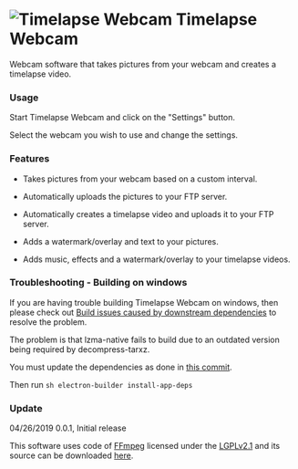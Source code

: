![Timelapse Webcam](https://github.com/bavamont/timelapse-webcam/app/assets/app/icons/48x48.png) 
Timelapse Webcam
=======

Webcam software that takes pictures from your webcam and creates a timelapse video.


### Usage

Start Timelapse Webcam and click on the "Settings" button.

Select the webcam you wish to use and change the settings.


### Features

- Takes pictures from your webcam based on a custom interval.

- Automatically uploads the pictures to your FTP server.

- Automatically creates a timelapse video and uploads it to your FTP server.

- Adds a watermark/overlay and text to your pictures.

- Adds music, effects and a watermark/overlay to your timelapse videos.


### Troubleshooting - Building on windows

If you are having trouble building Timelapse Webcam on windows, then please check out [Build issues caused by downstream dependencies](https://github.com/Hackzzila/node-ffmpeg-binaries/issues/20) to resolve the problem. 

The problem is that lzma-native fails to build due to an outdated version being required by decompress-tarxz. 

You must update the dependencies as done in [this commit](https://github.com/kevva/decompress-tarxz/pull/11/commits/c5fc28f00e43e8b8dff7a65f489b264acb064693).

Then run ```sh electron-builder install-app-deps ```


### Update

04/26/2019	0.0.1, Initial release

This software uses code of [FFmpeg](http://ffmpeg.org) licensed under the [LGPLv2.1](http://www.gnu.org/licenses/old-licenses/lgpl-2.1.html) and its source can be downloaded [here](https://github.com/bavamont/timelapse-webcam).